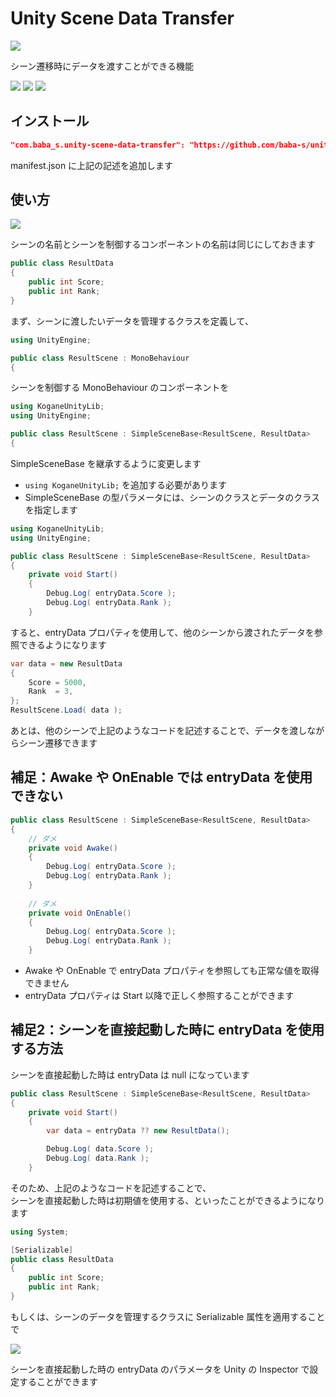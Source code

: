 # Unity Scene Data Transfer

![](https://cdn-ak.f.st-hatena.com/images/fotolife/b/baba_s/20200119/20200119140300.png)

シーン遷移時にデータを渡すことができる機能

![](https://img.shields.io/badge/Unity-2019.2%2B-red.svg)
![](https://img.shields.io/badge/.NET-4.x-orange.svg)
[![](https://img.shields.io/github/license/baba-s/unity-scene-data-transfer.svg)](https://github.com/baba-s/unity-scene-data-transfer/blob/master/LICENSE.md)

## インストール

```json
"com.baba_s.unity-scene-data-transfer": "https://github.com/baba-s/unity-scene-data-transfer.git",
```

manifest.json に上記の記述を追加します  

## 使い方

![](https://cdn-ak.f.st-hatena.com/images/fotolife/b/baba_s/20200119/20200119135440.png)

シーンの名前とシーンを制御するコンポーネントの名前は同じにしておきます  

```cs
public class ResultData
{
    public int Score;
    public int Rank;
}
```

まず、シーンに渡したいデータを管理するクラスを定義して、  

```cs
using UnityEngine;

public class ResultScene : MonoBehaviour
{
```

シーンを制御する MonoBehaviour のコンポーネントを  

```cs
using KoganeUnityLib;
using UnityEngine;

public class ResultScene : SimpleSceneBase<ResultScene, ResultData>
{
```

SimpleSceneBase を継承するように変更します  

- `using KoganeUnityLib;` を追加する必要があります  
- SimpleSceneBase の型パラメータには、シーンのクラスとデータのクラスを指定します  

```cs
using KoganeUnityLib;
using UnityEngine;

public class ResultScene : SimpleSceneBase<ResultScene, ResultData>
{
    private void Start()
    {
        Debug.Log( entryData.Score );
        Debug.Log( entryData.Rank );
    }
```

すると、entryData プロパティを使用して、他のシーンから渡されたデータを参照できるようになります  

```cs
var data = new ResultData
{
    Score = 5000,
    Rank  = 3,
};
ResultScene.Load( data );
```

あとは、他のシーンで上記のようなコードを記述することで、データを渡しながらシーン遷移できます  

## 補足：Awake や OnEnable では entryData を使用できない

```cs
public class ResultScene : SimpleSceneBase<ResultScene, ResultData>
{
    // ダメ
    private void Awake()
    {
        Debug.Log( entryData.Score );
        Debug.Log( entryData.Rank );
    }
    
    // ダメ
    private void OnEnable()
    {
        Debug.Log( entryData.Score );
        Debug.Log( entryData.Rank );
    }
```

- Awake や OnEnable で entryData プロパティを参照しても正常な値を取得できません  
- entryData プロパティは Start 以降で正しく参照することができます  

## 補足2：シーンを直接起動した時に entryData を使用する方法

シーンを直接起動した時は entryData は null になっています  

```cs
public class ResultScene : SimpleSceneBase<ResultScene, ResultData>
{
    private void Start()
    {
        var data = entryData ?? new ResultData();

        Debug.Log( data.Score );
        Debug.Log( data.Rank );
    }
```

そのため、上記のようなコードを記述することで、  
シーンを直接起動した時は初期値を使用する、といったことができるようになります  

```cs
using System;

[Serializable]
public class ResultData
{
    public int Score;
    public int Rank;
}
```

もしくは、シーンのデータを管理するクラスに Serializable 属性を適用することで  

![](https://cdn-ak.f.st-hatena.com/images/fotolife/b/baba_s/20200119/20200119135443.png)

シーンを直接起動した時の entryData のパラメータを Unity の Inspector で設定することができます  